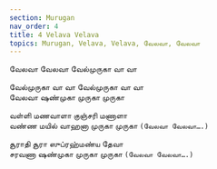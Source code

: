 ```yaml
---
section: Murugan
nav_order: 4
title: 4 Velava Velava
topics: Murugan, Velava, Velava, வேலவா, வேலவா
---
```


வேலவா வேலவா வேல்முருகா வா வா

வேல்முருகா வா வா வேல்முருகா வா வா\
வேலவா ஷண்முகா முருகா முருகா

வள்ளி மணவாளா குஞ்சரி மணாளா\
வண்ண மயில் வாஹனா முருகா முருகா   `(வேலவா வேலவா….)`

சூராதி சூரா ஸுப்ரஹ்மண்ய தேவா\
சரவணா ஷண்முகா முருகா முருகா  `(வேலவா வேலவா….)`


